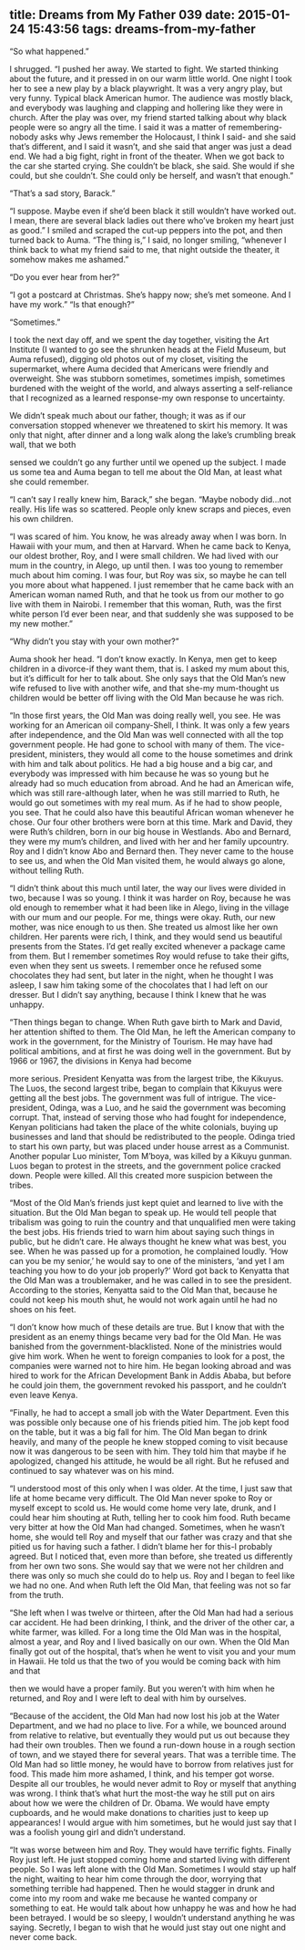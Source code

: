title: Dreams from My Father 039
date: 2015-01-24 15:43:56
tags: dreams-from-my-father
---

“So what happened.”

I shrugged. “I pushed her away. We started to fight. We started thinking about the future, and it pressed in on our warm little world. One night I took her to see a new play by a black playwright. It was a very angry play, but very funny. Typical black American humor. The audience was mostly black, and everybody was laughing and clapping and hollering like they were in church. After the play was over, my friend started talking about why black people were so angry all the time. I said it was a matter of remembering-nobody asks why Jews remember the Holocaust, I think I said- and she said that’s different, and I said it wasn’t, and she said that anger was just a dead end. We had a big fight, right in front of the theater. When we got back to the car she started crying. She couldn’t be black, she said. She would if she could, but she couldn’t. She could only be herself, and wasn’t that enough.”

“That’s a sad story, Barack.”

“I suppose. Maybe even if she’d been black it still wouldn’t have worked out. I mean, there are several black ladies out there who’ve broken my heart just as good.” I smiled and scraped the cut-up peppers into the pot, and then turned back to Auma. “The thing is,” I said, no longer smiling, “whenever I think back to what my friend said to me, that night outside the theater, it somehow makes me ashamed.”

“Do you ever hear from her?”

“I got a postcard at Christmas. She’s happy now; she’s met someone. And I have my work.” “Is that enough?”

“Sometimes.”

I took the next day off, and we spent the day together, visiting the Art Institute (I wanted to go see the shrunken heads at the Field Museum, but Auma refused), digging old photos out of my closet, visiting the supermarket, where Auma decided that Americans were friendly and overweight. She was stubborn sometimes, sometimes impish, sometimes burdened with the weight of the world, and always asserting a self-reliance that I recognized as a learned response-my own response to uncertainty.

We didn’t speak much about our father, though; it was as if our conversation stopped whenever we threatened to skirt his memory. It was only that night, after dinner and a long walk along the lake’s crumbling break wall, that we both

sensed we couldn’t go any further until we opened up the subject. I made us some tea and Auma began to tell me about the Old Man, at least what she could remember.

“I can’t say I really knew him, Barack,” she began. “Maybe nobody did...not really. His life was so scattered. People only knew scraps and pieces, even his own children.

“I was scared of him. You know, he was already away when I was born. In Hawaii with your mum, and then at Harvard. When he came back to Kenya, our oldest brother, Roy, and I were small children. We had lived with our mum in the country, in Alego, up until then. I was too young to remember much about him coming. I was four, but Roy was six, so maybe he can tell you more about what happened. I just remember that he came back with an American woman named Ruth, and that he took us from our mother to go live with them in Nairobi. I remember that this woman, Ruth, was the first white person I’d ever been near, and that suddenly she was supposed to be my new mother.”

“Why didn’t you stay with your own mother?”

Auma shook her head. “I don’t know exactly. In Kenya, men get to keep children in a divorce-if they want them, that is. I asked my mum about this, but it’s difficult for her to talk about. She only says that the Old Man’s new wife refused to live with another wife, and that she-my mum-thought us children would be better off living with the Old Man because he was rich.

“In those first years, the Old Man was doing really well, you see. He was working for an American oil company-Shell, I think. It was only a few years after independence, and the Old Man was well connected with all the top government people. He had gone to school with many of them. The vice-president, ministers, they would all come to the house sometimes and drink with him and talk about politics. He had a big house and a big car, and everybody was impressed with him because he was so young but he already had so much education from abroad. And he had an American wife, which was still rare-although later, when he was still married to Ruth, he would go out sometimes with my real mum. As if he had to show people, you see. That he could also have this beautiful African woman whenever he chose. Our four other brothers were born at this time. Mark and David, they were Ruth’s children, born in our big house in Westlands. Abo and Bernard, they were my mum’s children, and lived with her and her family upcountry. Roy and I didn’t know Abo and Bernard then. They never came to the house to see us, and when the Old Man visited them, he would always go alone, without telling Ruth.

“I didn’t think about this much until later, the way our lives were divided in two, because I was so young. I think it was harder on Roy, because he was old enough to remember what it had been like in Alego, living in the village with our mum and our people. For me, things were okay. Ruth, our new mother, was nice enough to us then. She treated us almost like her own children. Her parents were rich, I think, and they would send us beautiful presents from the States. I’d get really excited whenever a package came from them. But I remember sometimes Roy would refuse to take their gifts, even when they sent us sweets. I remember once he refused some chocolates they had sent, but later in the night, when he thought I was asleep, I saw him taking some of the chocolates that I had left on our dresser. But I didn’t say anything, because I think I knew that he was unhappy.

“Then things began to change. When Ruth gave birth to Mark and David, her attention shifted to them. The Old Man, he left the American company to work in the government, for the Ministry of Tourism. He may have had political ambitions, and at first he was doing well in the government. But by 1966 or 1967, the divisions in Kenya had become

more serious. President Kenyatta was from the largest tribe, the Kikuyus. The Luos, the second largest tribe, began to complain that Kikuyus were getting all the best jobs. The government was full of intrigue. The vice-president, Odinga, was a Luo, and he said the government was becoming corrupt. That, instead of serving those who had fought for independence, Kenyan politicians had taken the place of the white colonials, buying up businesses and land that should be redistributed to the people. Odinga tried to start his own party, but was placed under house arrest as a Communist. Another popular Luo minister, Tom M’boya, was killed by a Kikuyu gunman. Luos began to protest in the streets, and the government police cracked down. People were killed. All this created more suspicion between the tribes.

“Most of the Old Man’s friends just kept quiet and learned to live with the situation. But the Old Man began to speak up. He would tell people that tribalism was going to ruin the country and that unqualified men were taking the best jobs. His friends tried to warn him about saying such things in public, but he didn’t care. He always thought he knew what was best, you see. When he was passed up for a promotion, he complained loudly. ‘How can you be my senior,’ he would say to one of the ministers, ‘and yet I am teaching you how to do your job properly?’ Word got back to Kenyatta that the Old Man was a troublemaker, and he was called in to see the president. According to the stories, Kenyatta said to the Old Man that, because he could not keep his mouth shut, he would not work again until he had no shoes on his feet.

“I don’t know how much of these details are true. But I know that with the president as an enemy things became very bad for the Old Man. He was banished from the government-blacklisted. None of the ministries would give him work. When he went to foreign companies to look for a post, the companies were warned not to hire him. He began looking abroad and was hired to work for the African Development Bank in Addis Ababa, but before he could join them, the government revoked his passport, and he couldn’t even leave Kenya.

“Finally, he had to accept a small job with the Water Department. Even this was possible only because one of his friends pitied him. The job kept food on the table, but it was a big fall for him. The Old Man began to drink heavily, and many of the people he knew stopped coming to visit because now it was dangerous to be seen with him. They told him that maybe if he apologized, changed his attitude, he would be all right. But he refused and continued to say whatever was on his mind.

“I understood most of this only when I was older. At the time, I just saw that life at home became very difficult. The Old Man never spoke to Roy or myself except to scold us. He would come home very late, drunk, and I could hear him shouting at Ruth, telling her to cook him food. Ruth became very bitter at how the Old Man had changed. Sometimes, when he wasn’t home, she would tell Roy and myself that our father was crazy and that she pitied us for having such a father. I didn’t blame her for this-I probably agreed. But I noticed that, even more than before, she treated us differently from her own two sons. She would say that we were not her children and there was only so much she could do to help us. Roy and I began to feel like we had no one. And when Ruth left the Old Man, that feeling was not so far from the truth.

“She left when I was twelve or thirteen, after the Old Man had had a serious car accident. He had been drinking, I think, and the driver of the other car, a white farmer, was killed. For a long time the Old Man was in the hospital, almost a year, and Roy and I lived basically on our own. When the Old Man finally got out of the hospital, that’s when he went to visit you and your mum in Hawaii. He told us that the two of you would be coming back with him and that

then we would have a proper family. But you weren’t with him when he returned, and Roy and I were left to deal with him by ourselves.

“Because of the accident, the Old Man had now lost his job at the Water Department, and we had no place to live. For a while, we bounced around from relative to relative, but eventually they would put us out because they had their own troubles. Then we found a run-down house in a rough section of town, and we stayed there for several years. That was a terrible time. The Old Man had so little money, he would have to borrow from relatives just for food. This made him more ashamed, I think, and his temper got worse. Despite all our troubles, he would never admit to Roy or myself that anything was wrong. I think that’s what hurt the most-the way he still put on airs about how we were the children of Dr. Obama. We would have empty cupboards, and he would make donations to charities just to keep up appearances! I would argue with him sometimes, but he would just say that I was a foolish young girl and didn’t understand.

“It was worse between him and Roy. They would have terrific fights. Finally Roy just left. He just stopped coming home and started living with different people. So I was left alone with the Old Man. Sometimes I would stay up half the night, waiting to hear him come through the door, worrying that something terrible had happened. Then he would stagger in drunk and come into my room and wake me because he wanted company or something to eat. He would talk about how unhappy he was and how he had been betrayed. I would be so sleepy, I wouldn’t understand anything he was saying. Secretly, I began to wish that he would just stay out one night and never come back.

